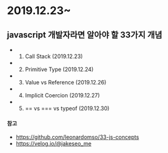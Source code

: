 # 2019.12.23~

## javascript 개발자라면 알아야 할 33가지 개념

- 1. Call Stack (2019.12.23)
- 2. Primitive Type (2019.12.24)
- 3. Value vs Reference (2019.12.26)
- 4. Implicit Coercion (2019.12.27)
- 5. == vs === vs typeof (2019.12.30)

#### 참고

- https://github.com/leonardomso/33-js-concepts
- https://velog.io/@jakeseo_me
